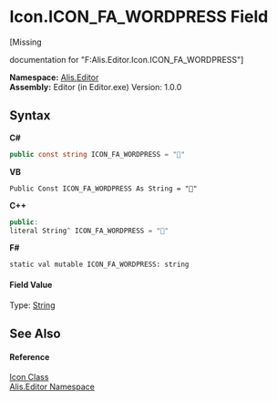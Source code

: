 # Icon.ICON_FA_WORDPRESS Field
 

\[Missing <summary> documentation for "F:Alis.Editor.Icon.ICON_FA_WORDPRESS"\]

**Namespace:**&nbsp;<a href="b150ade4-39de-a232-5f06-d3cdc1b2c538">Alis.Editor</a><br />**Assembly:**&nbsp;Editor (in Editor.exe) Version: 1.0.0

## Syntax

**C#**<br />
``` C#
public const string ICON_FA_WORDPRESS = ""
```

**VB**<br />
``` VB
Public Const ICON_FA_WORDPRESS As String = ""
```

**C++**<br />
``` C++
public:
literal String^ ICON_FA_WORDPRESS = ""
```

**F#**<br />
``` F#
static val mutable ICON_FA_WORDPRESS: string
```


#### Field Value
Type: <a href="https://docs.microsoft.com/dotnet/api/system.string" target="_blank">String</a>

## See Also


#### Reference
<a href="cc0f883c-67f8-f772-c6d7-a60b129f22a7">Icon Class</a><br /><a href="b150ade4-39de-a232-5f06-d3cdc1b2c538">Alis.Editor Namespace</a><br />